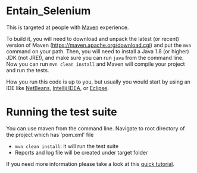 # Entain_Selenium

This is targeted at people with [Maven](https://maven.apache.org/) experience.

To build it, you will need to download and unpack the latest (or recent) version of Maven (https://maven.apache.org/download.cgi)
and put the `mvn` command on your path.
Then, you will need to install a Java 1.8 (or higher) JDK (not JRE!), and make sure you can run `java` from the command line.
Now you can run `mvn clean install` and Maven will compile your project and run the tests.

How you run this code is up to you, but usually you would start by using an IDE like [NetBeans](https://netbeans.org/), [Intellij IDEA](https://www.jetbrains.com/idea/), or [Eclipse](https://eclipse.org/ide/).

# Running the test suite

You can use maven from the command line. Navigate to root directory of the project which has 'pom.xml' file

* `mvn clean install`: it will run the test suite
* Reports and log file will be created under target folder

If you need more information please take a look at this [quick tutorial](https://maven.apache.org/guides/getting-started/maven-in-five-minutes.html).
